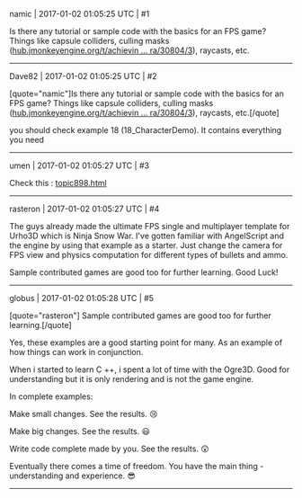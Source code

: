 namic | 2017-01-02 01:05:25 UTC | #1

Is there any tutorial or sample code with the basics for an FPS game? Things like capsule colliders, culling masks ([hub.jmonkeyengine.org/t/achievin ... ra/30804/3](http://hub.jmonkeyengine.org/t/achieving-a-proper-first-person-shooter-camera/30804/3)), raycasts, etc.

-------------------------

Dave82 | 2017-01-02 01:05:25 UTC | #2

[quote="namic"]Is there any tutorial or sample code with the basics for an FPS game? Things like capsule colliders, culling masks ([hub.jmonkeyengine.org/t/achievin ... ra/30804/3](http://hub.jmonkeyengine.org/t/achieving-a-proper-first-person-shooter-camera/30804/3)), raycasts, etc.[/quote]

you should check example 18 (18_CharacterDemo). It contains everything you need

-------------------------

umen | 2017-01-02 01:05:27 UTC | #3

Check this :
[topic898.html](http://discourse.urho3d.io/t/codename-outbreak-remake-sources/876/1)

-------------------------

rasteron | 2017-01-02 01:05:27 UTC | #4

The guys already made the ultimate FPS single and multiplayer template for Urho3D which is Ninja Snow War. I've gotten familiar with AngelScript and the engine by using that example as a starter.  Just change the camera for FPS view and physics computation for different types of bullets and ammo.

Sample contributed games are good too for further learning. Good Luck!

-------------------------

globus | 2017-01-02 01:05:28 UTC | #5

[quote="rasteron"]
Sample contributed games are good too for further learning.[/quote]

Yes, these examples are a good starting point for many.
As an example of how things can work in conjunction.

When i started to learn C ++, i spent a lot of time with the Ogre3D. 
Good for understanding but it is only rendering and is not the game engine.

In complete examples:

Make small changes.
See the results.  :cry: 

Make big changes.
See the results.  :smiley: 

Write code complete made by you.
See the results.  :astonished: 

Eventually there comes a time of freedom.
You have the main thing - understanding and experience.  :sunglasses:

-------------------------


